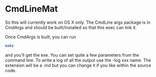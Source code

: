 # CmdLineMat

So this will currently work on OS X only.
The CmdLine args package is in CmdArgs and 
should be built/installed so that this 
exec can link it. 


Once CmdArgs is built, you can run 
```bash
make
```
and you'll get the exe. 
You can set quite a few parameters from the
command line. To write a log of all the 
output use the -log xxx name. The extension
will be a .md but you can change it if you
like within the source code.
